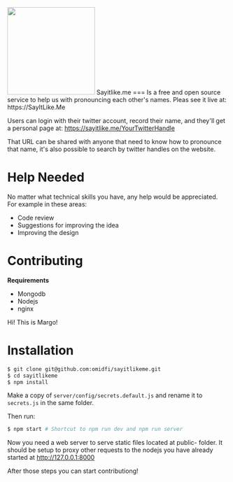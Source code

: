 <img src="https://www.sayitlike.me/img/logo-no-text.svg" width="200">
Sayitlike.me
===
Is a free and open source service to help us with pronouncing each other's names. Pleas see it live at: https://SayItLike.Me

Users can login with their twitter account, record their name, and they'll get a personal page
at:
https://sayitlike.me/YourTwitterHandle

That URL can be shared with anyone that need to know how to pronounce that name, it's also possible to search by twitter handles on the website.

# Help Needed
No matter what technical skills you have, any help would be appreciated.
For example in these areas:
  * Code review
  * Suggestions for improving the idea
  * Improving the design

# Contributing

  **Requirements**
  * Mongodb
  * Nodejs
  * nginx
  

Hi! This is Margo!

# Installation

```bash
$ git clone git@github.com:omidfi/sayitlikeme.git
$ cd sayitlikeme
$ npm install
```

Make a copy of `server/config/secrets.default.js` and rename it to `secrets.js` in the same folder.

Then run:

```bash
$ npm start # Shortcut to npm run dev and npm run server
```

Now you need a web server to serve static files located at public- folder. It should be setup
to proxy other requests to the nodejs you have already started at http://127.0.0.1:8000

After those steps you can start contributiong!

